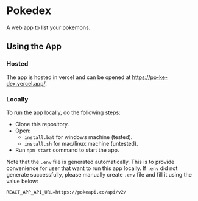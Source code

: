 # Pokedex

A web app to list your pokemons.

## Using the App

### Hosted
The app is hosted in vercel and can be opened at https://po-ke-dex.vercel.app/.

### Locally
To run the app locally, do the following steps:
- Clone this repository.
- Open:
  - `install.bat` for windows machine (tested).
  - `install.sh` for mac/linux machine (untested).
- Run `npm start` command to start the app.

Note that the `.env` file is generated automatically. This is to provide convenience for user that want to run this app locally. If `.env` did not generate successfully, please manually create `.env` file and fill it using the value below:
```
REACT_APP_API_URL=https://pokeapi.co/api/v2/ 
```
